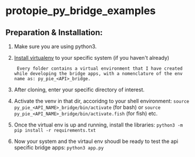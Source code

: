 # protopie_py_bridge_examples

## Preparation & Installation:
1. Make sure you are using python3. 
2. [Install virtualenv](https://packaging.python.org/en/latest/guides/installing-using-pip-and-virtual-environments/) to your specific system (if you haven't already)
    
        Every folder contains a virtual environment that I have created while developing the bridge apps, with a nomenclature of the env name as: py_pie_<API>_bridge. 
3. After cloning, enter your specific directory of interest.
4. Activate the venv in that dir, accoridng to your shell environment: `source py_pie_<API_NAME>_bridge/bin/activate` (for bash) or `source py_pie_<API_NAME>_bridge/bin/activate.fish` (for fish) etc. 
5. Once the virtual env is up and running, install the libraries: `python3 -m pip install -r requirements.txt`
6. Now your system and the virtaul env shoudl be ready to test the api specific bridge apps: `python3 app.py`


